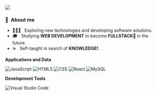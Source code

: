 
![](https://komarev.com/ghpvc/?username=VanessaSwerts&color=006bed)

<h3> 👨 &nbsp;About me</h3>

- 👨🏻‍💻 &nbsp; Exploring new technologies and developing software solutions.
- 🎓 &nbsp; Studying **WEB DEVELOPMENT** to become **FULLSTACK🚀** in the future.
- ☕ &nbsp; Self-taught in search of **KNOWLEDGE!**.

**Applications and Data**

  ![JavaScript](https://img.shields.io/badge/-JavaScript-333333?style=flat&logo=javascript)
  ![HTML5](https://img.shields.io/badge/-HTML5-333333?style=flat&logo=HTML5)
  ![CSS](https://img.shields.io/badge/-CSS-333333?style=flat&logo=CSS3&logoColor=1572B6)
  ![React](https://img.shields.io/badge/-React-333333?style=flat&logo=react)
  ![MySQL](https://img.shields.io/badge/-MySQL-333333?style=flat&logo=mysql)

**Development Tools**

  ![Visual Studio Code](https://img.shields.io/badge/-Visual%20Studio%20Code-333333?style=flat&logo=visual-studio-code&logoColor=007ACC)

<br/>
